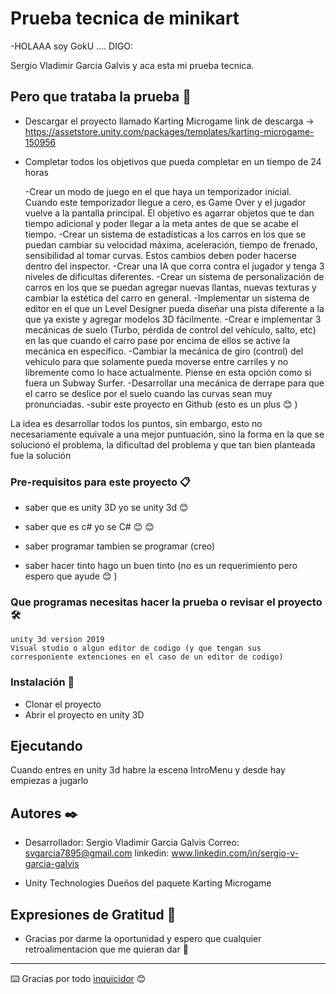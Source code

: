 # Prueba tecnica de minikart

-HOLAAA soy  GokU .... DIGO:

Sergio Vladimir Garcia Galvis y aca esta mi prueba tecnica.



## Pero que trataba la prueba  🚀

- Descargar el proyecto llamado Karting Microgame link de descarga -> https://assetstore.unity.com/packages/templates/karting-microgame-150956
- Completar todos los objetivos que pueda completar en un tiempo de 24 horas 

    -Crear un modo de juego en el que haya un temporizador inicial. Cuando este temporizador llegue a cero, es Game Over y el jugador vuelve a la pantalla principal. El objetivo es agarrar objetos que te dan tiempo adicional y poder llegar a la meta antes de que se acabe el tiempo. 
    -Crear un sistema de estadísticas a los carros en los que se puedan cambiar su velocidad máxima, aceleración, tiempo de frenado, sensibilidad al tomar curvas. Estos cambios deben poder hacerse dentro del inspector.
    -Crear una IA que corra contra el jugador y tenga 3 niveles de dificultas diferentes. 
    -Crear un sistema de personalización de carros en los que se puedan agregar nuevas llantas, nuevas texturas y cambiar la estética del carro en general. 
    -Implementar un sistema de editor en el que un Level Designer pueda diseñar una pista diferente a la que ya existe y agregar modelos 3D fácilmente. 
    -Crear e implementar 3 mecánicas de suelo (Turbo, pérdida de control del vehículo, salto, etc) en las que cuando el carro pase por encima de ellos se active la mecánica en específico.
    -Cambiar la mecánica de giro (control) del vehículo para que solamente pueda moverse entre carriles y no libremente como lo hace actualmente. Piense en esta opción como si fuera un Subway Surfer.
    -Desarrollar una mecánica de derrape para que el carro se deslice por el suelo cuando las curvas sean muy pronunciadas.
    -subir este proyecto en Github (esto es un plus 😊 )


La idea es desarrollar todos los puntos, sin embargo, esto no necesariamente equivale a una mejor puntuación, sino la forma en la que se solucionó el problema, la dificultad del problema y que tan bien planteada fue la solución


### Pre-requisitos para este proyecto 📋

- saber que es unity 3D
    yo se unity 3d 😊

- saber que es c#
    yo se C# 😊 😊

- saber programar 
    tambien se programar (creo)

 - saber hacer tinto 
    hago un buen tinto (no es un requerimiento pero espero que ayude 😊 )   

### Que programas necesitas hacer la prueba o revisar el proyecto 🛠️
    unity 3d version 2019 
    Visual studio o algun editor de codigo (y que tengan sus corresponiente extenciones en el caso de un editor de codigo)

### Instalación 🔧

- Clonar el proyecto
- Abrir el proyecto en unity 3D


## Ejecutando 

Cuando entres en unity 3d habre la escena IntroMenu y desde hay empiezas a jugarlo


## Autores ✒️

- Desarrollador: Sergio Vladimir Garcia Galvis
    Correo: svgarcia7895@gmail.com
    linkedin: www.linkedin.com/in/sergio-v-garcia-galvis

- Unity Technologies Dueños del paquete Karting Microgame


## Expresiones de Gratitud 🎁

* Gracias por darme la oportunidad y espero que cualquier retroalimentacion que me quieran dar  📢




---
⌨️ Gracias por todo [inquicidor](https://github.com/inquicidor) 😊